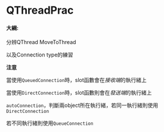 # QThreadPrac

#### 大綱:

分辨QThread MoveToThread

以及Connection type的練習

**注意**

當使用`QueuedConnection`時，slot函數會在*接收端*的執行緒上

當使用`DirectConnection`時，slot函數則會在*發送端*的執行緒上

`autoConnection`，判斷兩object所在執行緒，若同一執行緒則使用`DirectConnection`

若不同執行緒則使用`QueueConnection`

